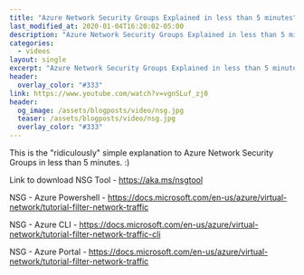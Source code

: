 ```yaml
---
title: "Azure Network Security Groups Explained in less than 5 minutes"
last_modified_at: 2020-01-04T16:20:02-05:00
description: "Azure Network Security Groups Explained in less than 5 minutes"
categories:
  - videos
layout: single
excerpt: "Azure Network Security Groups Explained in less than 5 minutes"
header:
  overlay_color: "#333"
link: https://www.youtube.com/watch?v=vgnSLuf_zj0
header:
  og_image: /assets/blogposts/video/nsg.jpg
  teaser: /assets/blogposts/video/nsg.jpg
  overlay_color: "#333"
---
```



This is the "ridiculously" simple explanation to Azure Network Security Groups in less than 5 minutes. :)

Link to download NSG Tool - https://aka.ms/nsgtool 

NSG - Azure Powershell - https://docs.microsoft.com/en-us/azure/virtual-network/tutorial-filter-network-traffic

NSG - Azure CLI - https://docs.microsoft.com/en-us/azure/virtual-network/tutorial-filter-network-traffic-cli

NSG - Azure Portal - https://docs.microsoft.com/en-us/azure/virtual-network/tutorial-filter-network-traffic